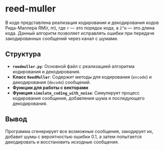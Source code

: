 # reed-muller

В коде представлена реализация кодирования и декодирования кодов Рида-Маллера RM(r, m), где `r` — это порядок кода, а `2^m` — это длина кода. Данный алгоритм позволяет исправлять ошибки при передаче закодированных сообщений через канал с шумами.

## Структура

- **`reedmuller.py`**: Основной файл с реализацией алгоритма кодирования и декодирования.
- **Класс `ReedMuller`**: Содержит методы для кодирования (`encode`) и декодирования (`decode`) сообщений.
- **Функции для работы с векторами**
- **Функция `simulate_coding_with_noise`**: Симулирует процесс кодирования сообщения, добавления шума и последующего декодирования.

## Вывод

Программа сгенерирует все возможные сообщения, закодирует их, добавит шумы с вероятностью ошибки 0.1, а затем попытается декодировать и восстановить исходные сообщения.

